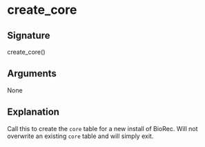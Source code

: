 # create_core

## Signature
create_core()

## Arguments
None

## Explanation
Call this to create the `core` table for a new install of BioRec. Will not overwrite an existing `core` table and will simply exit.

